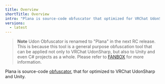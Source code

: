 ```yaml
---
title: Overview
shortTitle: Overview
intro: "Plana is source-code obfuscator that optimized for VRChat UdonSharp."
versions:
  - latest
---
```


> **Note**
> Udon Obfuscator is renamed to "Plana" in the next RC release.
> This is because this tool is a general purpose obfuscation tool that can be applied not only to VRChat UdonSharp, but also to Unity and even C# projects as a whole.
> Please refer to [FANBOX](https://www.fanbox.cc/@natsuneko/posts/7283640) for more information.

Plana is source-code [obfuscator](<https://www.wikiwand.com/en/Obfuscation_(software)>), that for optimized to VRChat UdonSharp and Unity.
